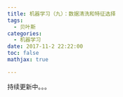 ```yaml
---
title: 机器学习（九）：数据清洗和特征选择
tags:
  - 贝叶斯
categories:
  - 机器学习
date: 2017-11-2 22:22:00
toc: false
mathjax: true

---
```


持续更新中。。。



